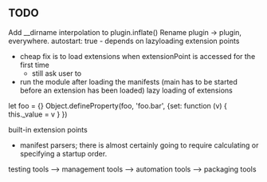 TODO
----
Add __dirname interpolation to plugin.inflate()
Rename plugin -> plugin, everywhere.
autostart: true - depends on lazyloading extension points
  - cheap fix is to load extensions when extensionPoint is accessed for the first time
    - still ask user to 
  - run the module after loading the manifests 
(main has to be started before an extension has been loaded)
lazy loading of extensions

let foo = {}
Object.defineProperty(foo, 'foo.bar', {set: function (v) { this._value = v } })


built-in extension points
  - manifest parsers; there is almost certainly going to require calculating or specifying a startup order.


testing tools --> management tools --> automation tools --> packaging tools
